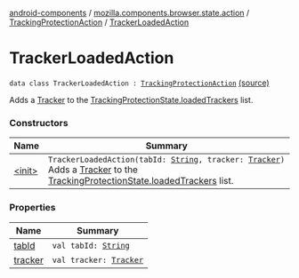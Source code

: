 [android-components](../../../index.md) / [mozilla.components.browser.state.action](../../index.md) / [TrackingProtectionAction](../index.md) / [TrackerLoadedAction](./index.md)

# TrackerLoadedAction

`data class TrackerLoadedAction : `[`TrackingProtectionAction`](../index.md) [(source)](https://github.com/mozilla-mobile/android-components/blob/master/components/browser/state/src/main/java/mozilla/components/browser/state/action/BrowserAction.kt#L272)

Adds a [Tracker](../../../mozilla.components.concept.engine.content.blocking/-tracker/index.md) to the [TrackingProtectionState.loadedTrackers](../../../mozilla.components.browser.state.state/-tracking-protection-state/loaded-trackers.md) list.

### Constructors

| Name | Summary |
|---|---|
| [&lt;init&gt;](-init-.md) | `TrackerLoadedAction(tabId: `[`String`](https://kotlinlang.org/api/latest/jvm/stdlib/kotlin/-string/index.html)`, tracker: `[`Tracker`](../../../mozilla.components.concept.engine.content.blocking/-tracker/index.md)`)`<br>Adds a [Tracker](../../../mozilla.components.concept.engine.content.blocking/-tracker/index.md) to the [TrackingProtectionState.loadedTrackers](../../../mozilla.components.browser.state.state/-tracking-protection-state/loaded-trackers.md) list. |

### Properties

| Name | Summary |
|---|---|
| [tabId](tab-id.md) | `val tabId: `[`String`](https://kotlinlang.org/api/latest/jvm/stdlib/kotlin/-string/index.html) |
| [tracker](tracker.md) | `val tracker: `[`Tracker`](../../../mozilla.components.concept.engine.content.blocking/-tracker/index.md) |
